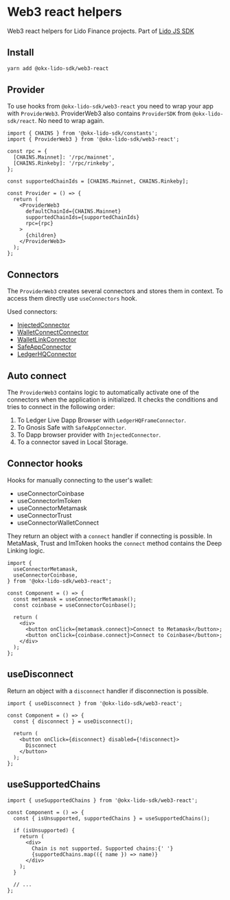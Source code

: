 # Web3 react helpers

Web3 react helpers for Lido Finance projects.
Part of [Lido JS SDK](https://github.com/okx-dao/lido-js-sdk/#readme)

## Install

```bash
yarn add @okx-lido-sdk/web3-react
```

## Provider

To use hooks from `@okx-lido-sdk/web3-react` you need to wrap your app with `ProviderWeb3`. ProviderWeb3 also contains `ProviderSDK` from `@okx-lido-sdk/react`. No need to wrap again.

```tsx
import { CHAINS } from '@okx-lido-sdk/constants';
import { ProviderWeb3 } from '@okx-lido-sdk/web3-react';

const rpc = {
  [CHAINS.Mainnet]: '/rpc/mainnet',
  [CHAINS.Rinkeby]: '/rpc/rinkeby',
};

const supportedChainIds = [CHAINS.Mainnet, CHAINS.Rinkeby];

const Provider = () => {
  return (
    <ProviderWeb3
      defaultChainId={CHAINS.Mainnet}
      supportedChainIds={supportedChainIds}
      rpc={rpc}
    >
      {children}
    </ProviderWeb3>
  );
};
```

## Connectors

The `ProviderWeb3` creates several connectors and stores them in context. To access them directly use `useConnectors` hook.

Used connectors:

- [InjectedConnector](https://www.npmjs.com/package/@web3-react/injected-connector)
- [WalletConnectConnector](https://www.npmjs.com/package/@web3-react/walletconnect-connector)
- [WalletLinkConnector](https://www.npmjs.com/package/@web3-react/walletlink-connector)
- [SafeAppConnector](https://www.npmjs.com/package/@gnosis.pm/safe-apps-web3-react)
- [LedgerHQConnector](https://www.npmjs.com/package/web3-ledgerhq-connector)

## Auto connect

The `ProviderWeb3` contains logic to automatically activate one of the connectors when the application is initialized. It checks the conditions and tries to connect in the following order:

1. To Ledger Live Dapp Browser with `LedgerHQFrameConnector`.
2. To Gnosis Safe with `SafeAppConnector`.
3. To Dapp browser provider with `InjectedConnector`.
4. To a connector saved in Local Storage.

## Connector hooks

Hooks for manually connecting to the user's wallet:

- useConnectorCoinbase
- useConnectorImToken
- useConnectorMetamask
- useConnectorTrust
- useConnectorWalletConnect

They return an object with a `connect` handler if connecting is possible. In MetaMask, Trust and ImToken hooks the `connect` method contains the Deep Linking logic.

```tsx
import {
  useConnectorMetamask,
  useConnectorCoinbase,
} from '@okx-lido-sdk/web3-react';

const Component = () => {
  const metamask = useConnectorMetamask();
  const coinbase = useConnectorCoinbase();

  return (
    <div>
      <button onClick={metamask.connect}>Connect to Metamask</button>;
      <button onClick={coinbase.connect}>Connect to Coinbase</button>;
    </div>
  );
};
```

## useDisconnect

Return an object with a `disconnect` handler if disconnection is possible.

```tsx
import { useDisconnect } from '@okx-lido-sdk/web3-react';

const Component = () => {
  const { disconnect } = useDisconnect();

  return (
    <button onClick={disconnect} disabled={!disconnect}>
      Disconnect
    </button>
  );
};
```

## useSupportedChains

```tsx
import { useSupportedChains } from '@okx-lido-sdk/web3-react';

const Component = () => {
  const { isUnsupported, supportedChains } = useSupportedChains();

  if (isUnsupported) {
    return (
      <div>
        Chain is not supported. Supported chains:{' '}
        {supportedChains.map(({ name }) => name)}
      </div>
    );
  }

  // ...
};
```
